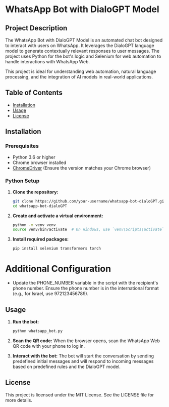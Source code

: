 # WhatsApp Bot with DialoGPT Model

## Project Description

The WhatsApp Bot with DialoGPT Model is an automated chat bot designed to interact with users on WhatsApp. It leverages the DialoGPT language model to generate contextually relevant responses to user messages. The project uses Python for the bot's logic and Selenium for web automation to handle interactions with WhatsApp Web.

This project is ideal for understanding web automation, natural language processing, and the integration of AI models in real-world applications.

## Table of Contents
- [Installation](#installation)
- [Usage](#usage)
- [License](#license)

## Installation

### Prerequisites
- Python 3.6 or higher
- Chrome browser installed
- [ChromeDriver](https://sites.google.com/chromium.org/driver/) (Ensure the version matches your Chrome browser)

### Python Setup
1. **Clone the repository:**
   ```bash
   git clone https://github.com/your-username/whatsapp-bot-dialoGPT.git
   cd whatsapp-bot-dialoGPT
2. **Create and activate a virtual environment:**
   ```bash
   python -m venv venv
   source venv/bin/activate  # On Windows, use `venv\Scripts\activate`
3. **Install required packages:**
   ```bash
   pip install selenium transformers torch
# Additional Configuration
- Update the PHONE_NUMBER variable in the script with the recipient's phone number. Ensure the phone number is in the international format (e.g., for Israel, use 972123456789).
## Usage
1. **Run the bot:**
   ```bash
   python whatsapp_bot.py
2. **Scan the QR code:**
When the browser opens, scan the WhatsApp Web QR code with your phone to log in.

3. **Interact with the bot:**
The bot will start the conversation by sending predefined initial messages and will respond to incoming messages based on predefined rules and the DialoGPT model.

## License
This project is licensed under the MIT License. See the LICENSE file for more details.
